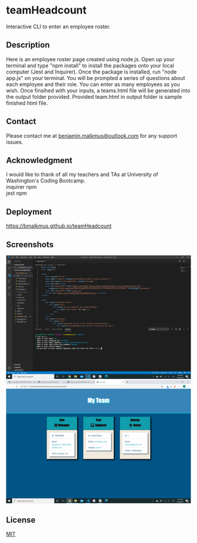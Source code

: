 # teamHeadcount
Interactive CLI to enter an employee roster. 
## Description
Here is an employee roster page created using node.js. Open up your terminal and type "npm install" to install the packages onto your local computer (Jest and Inquirer). Once the package is installed, run "node app.js" on your terminal. You will be prompted a series of questions about each employee and their role. You can enter as many employees as you wish. Once finsihed with your inputs, a teams.html file will be generated into the output folder provided. Provided team.html in output folder is sample finished html file.

## Contact
Please contact me at benjamin.malkmus@outlook.com for any support issues.
## Acknowledgment
I would like to thank of all my teachers and TAs at University of Washington's Coding Bootcamp. <br>
inquirer npm <br>
jest npm <br>

## Deployment
https://bmalkmus.github.io/teamHeadcount

## Screenshots
![Screenshot](DataEntry.png)
![Screenshot](DataOutput.png)


## License
[MIT](https://choosealicense.com/licenses/mit/)
